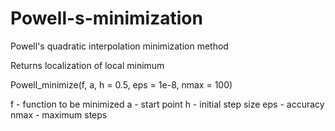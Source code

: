 # Powell-s-minimization
Powell's quadratic interpolation minimization method

Returns localization of local minimum

Powell_minimize(f, a, h = 0.5, eps = 1e-8, nmax = 100)

f - function to be minimized
a - start point
h - initial step size
eps - accuracy
nmax - maximum steps

